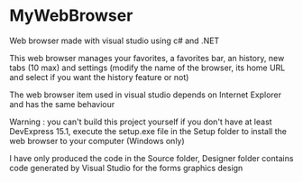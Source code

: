 # MyWebBrowser
Web browser made with visual studio using c# and .NET

This web browser manages your favorites, a favorites bar, an history, new tabs (10 max) and settings (modify the name of the browser, its home URL and select if you want the history feature or not)

The web browser item used in visual studio depends on Internet Explorer and has the same behaviour

Warning : you can't build this project yourself if you don't have at least DevExpress 15.1, execute the setup.exe file in the Setup folder to install the web browser to your computer (Windows only)

I have only produced the code in the Source folder, Designer folder contains code generated by Visual Studio for the forms graphics design
